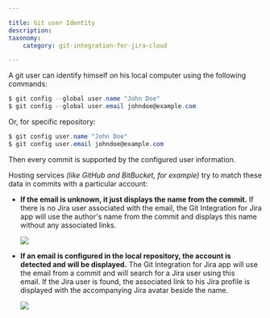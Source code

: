 ```yaml
---

title: Git user Identity
description:
taxonomy:
    category: git-integration-for-jira-cloud

---
```

A git user can identify himself on his local computer using the following commands:

```powershell
$ git config --global user.name "John Doe"
$ git config --global user.email johndoe@example.com
```


Or, for specific repository:

```powershell
$ git config user.name "John Doe"
$ git config user.email johndoe@example.com
```


Then every commit is supported by the configured user information.

Hosting services _(like GitHub and BitBucket, for example)_ try to match these data in commits with a particular account:

*   **If the email is unknown, it just displays the name from the commit.**
    If there is no Jira user associated with the email, the Git Integration for Jira app will use the author's name from the commit and displays this name without any associated links.

    ![](https://bigbrassband.atlassian.net/wiki/download/thumbnails/1923023946/git-user-non-matching-email.png?version=1&modificationDate=1630063581077&cacheVersion=1&api=v2&width=544&height=87)
*   **If an email is configured in the local repository, the account is detected and will be displayed.**
    The Git Integration for Jira app will use the email from a commit and will search for a Jira user using this email. If the Jira user is found, the associated link to his Jira profile is displayed with the accompanying Jira avatar beside the name.

    ![](https://bigbrassband.atlassian.net/wiki/download/thumbnails/1923023946/image-20210728-082525.png?version=1&modificationDate=1630063581337&cacheVersion=1&api=v2&width=421&height=69)


